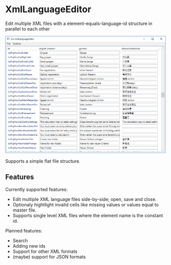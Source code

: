 # XmlLanguageEditor
Edit multiple XML files with a element-equals-language-id structure in parallel to each other

![Sample Screenshot](https://raw.githubusercontent.com/ZoolWay/XmlLanguageEditor/master/screenshot-example.png)

Supports a simple flat file structure.

## Features

Currently supported features:
* Edit multiple XML language files side-by-side; open, save and close.
* Optionaly hightlight invalid cells like missing values or values equal to master file.
* Supports single level XML files where the element name is the constant id.

Planned features:
* Search
* Adding new ids
* Support for other XML formats
* (maybe) support for JSON formats
